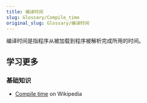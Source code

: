 ```yaml
---
title: 编译时间
slug: Glossary/Compile_time
original_slug: Glossary/编译时间
---
```

编译时间是指程序从被加载到程序被解析完成所用的时间。

## 学习更多

### 基础知识

- [Compile time](https://zh.wikipedia.org/wiki/Compile_time) on Wikipedia
